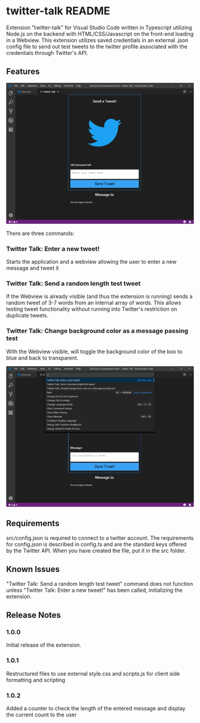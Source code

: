 # twitter-talk README

Extension "twitter-talk" for Visual Studio Code written in Typescript utilizing Node.js on the backend with HTML/CSS/Javascript on the front-end loading in a Webview. This extension utilizes saved credentials in an external .json config file to send out test tweets to the twitter profile associated with the credentials through Twitter's API.

## Features

![Webview](TwitterTalk-Webview.png)

There are three commands:

### Twitter Talk: Enter a new tweet!

Starts the application and a webview allowing the user to enter a new message and tweet it

### Twitter Talk: Send a random length test tweet

If the Webview is already visible (and thus the extension is running) sends a random tweet of 3-7 words from an internal array of words. This allows testing tweet functionality without running into Twitter's restriction on duplicate tweets.

### Twitter Talk: Change background color as a message passing test

With the Webview visible, will toggle the background color of the box to blue and back to transparent.

![Commands](TwitterTalk-Commands.jpg)

## Requirements

src/config.json is required to connect to a twitter account. The requirements for config.json is described in config.ts and are the standard keys offered by the Twitter API. When you have created the file, put it in the src folder.

## Known Issues

"Twitter Talk: Send a random length test tweet" command does not function unless "Twitter Talk: Enter a new tweet!" has been called, initializing the extension.

## Release Notes

### 1.0.0

Initial release of the extension.

### 1.0.1

Restructured files to use external style.css and scripts.js for client side formatting and scripting

### 1.0.2

Added a counter to check the length of the entered message and display the current count to the user
